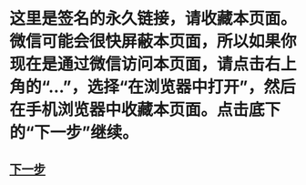 这里是签名的永久链接，请收藏本页面。微信可能会很快屏蔽本页面，所以如果你现在是通过微信访问本页面，请点击右上角的“...”，选择“在浏览器中打开”，然后在手机浏览器中收藏本页面。点击底下的“下一步”继续。
====================

[下一步](https://www.google.com/)
---------------------
